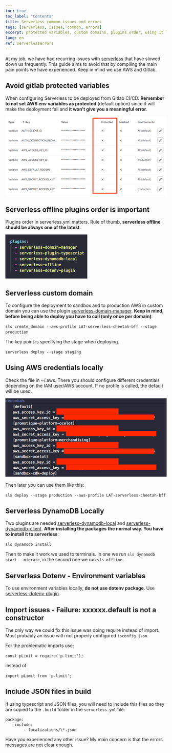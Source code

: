 ```yaml
---
toc: true
toc_label: "Contents"
title: Serverless common issues and errors
tags: [serverless, issues, common, errors]
excerpt: protected variables, custom domains, plugins order, using it locally...
lang: en
ref: serverlesserrors
---
```


At my job, we have had recurring issues with [serverless](https://www.serverless.com/) that have slowed down us frequently. This guide aims to avoid that by compiling the main pain points we have experienced. Keep in mind we use AWS and Gitlab.

## Avoid gitlab protected variables

When configuring Serverless to be deployed from Gitlab CI/CD. **Remember to not set AWS env variables as protected** (default option) since it will make the deployment fail and **it won’t give you a meaningful error**.

![Gitlab protected variables](/images/gitlabProtectedVariables.png)

## Serverless offline plugins order is important

Plugins order in serverless.yml matters. Rule of thumb, **serverless offline should be always one of the latest**.

![Plugins Order](/images/PluginsOrder.png)

## Serverless custom domain

To configure the deployment to sandbox and to production AWS in custom domain you can use the plugin [serverless-domain-manager](https://www.npmjs.com/package/serverless-domain-manager). **Keep in mind, before being able to deploy you have to call (only once per domain)**:

`sls create_domain --aws-profile LAT-serverless-cheetah-bff --stage production`

The key point is specifying the stage when deploying.

`serverless deploy --stage staging`

## Using AWS credentials locally

Check the file in ~/.aws. There you should configure different credentials depending on the IAM user/AWS account. If no profile is called, the default will be used.

![AWS Access Key](/images/AWSaccessKey.png)

Then later you can use them like this:

`sls deploy --stage production --aws-profile LAT-serverless-cheetah-bff`

## Serverless DynamoDB Locally

Two plugins are needed [serverless-dynamodb-local](https://github.com/99x/serverless-dynamodb-local) and [serverless-dynamodb-client](https://www.npmjs.com/package/serverless-dynamodb-client).
**After installing the packages the normal way. You have to install it to serverless**:

`sls dynamodb install`

Then to make it work we used to terminals. In one we run `sls dynamodb start --migrate`, in the second one we run `sls offline`.

## Serverless Dotenv - Environment variables

To use environment variables locally, **do not use dotenv package**. Use [serverless-dotenv-plugin](https://www.serverless.com/plugins/serverless-dotenv-plugin).

## Import issues - Failure: xxxxxx.default is not a constructor

The only way we could fix this issue was doing require instead of import. Most probably an issue with not properly configured `tsconfig.json`.

For the problematic imports use:

`const pLimit = require('p-limit');`

instead of

`import pLimit from 'p-limit';`

## Include JSON files in build

If using typescript and JSON files, you will need to include this files so they are copied to the `.build` folder in the `serverless.yml` file:

```
package:
    include:
        - localizations/\*.json
```

Have you experienced any other issue? My main concern is that the errors messages are not clear enough.
